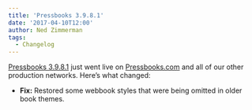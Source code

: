 ```yaml
---
title: 'Pressbooks 3.9.8.1'
date: '2017-04-10T12:00'
author: Ned Zimmerman
tags:
  - Changelog
---
```


[Pressbooks 3.9.8.1](https://github.com/pressbooks/pressbooks/releases/tag/3.9.8.1) just
went live on [Pressbooks.com](https://pressbooks.com) and all of our other production
networks. Here’s what changed:

- **Fix:** Restored some webbook styles that were being omitted in older book themes.
